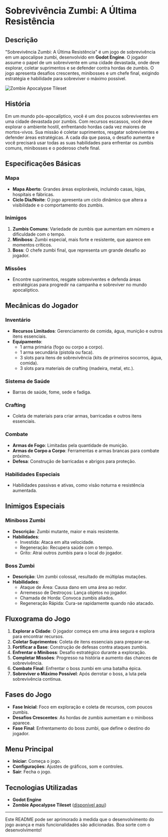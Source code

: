﻿# Sobrevivência Zumbi: A Última Resistência

## Descrição
"Sobrevivência Zumbi: A Última Resistência" é um jogo de sobrevivência em um apocalipse zumbi, desenvolvido em **Godot Engine**. O jogador assume o papel de um sobrevivente em uma cidade devastada, onde deve explorar, coletar suprimentos e se defender contra hordas de zumbis. O jogo apresenta desafios crescentes, minibosses e um chefe final, exigindo estratégia e habilidade para sobreviver o máximo possível.

![Zombie Apocalypse Tileset](https://img.itch.zone/aW1nLzYzNjQyODUucG5n/original/0Ja7Oa.png)

## História
Em um mundo pós-apocalíptico, você é um dos poucos sobreviventes em uma cidade devastada por zumbis. Com recursos escassos, você deve explorar o ambiente hostil, enfrentando hordas cada vez maiores de mortos-vivos. Sua missão é coletar suprimentos, resgatar sobreviventes e defender áreas estratégicas. A cada dia que passa, o desafio aumenta e você precisará usar todas as suas habilidades para enfrentar os zumbis comuns, minibosses e o poderoso chefe final.

## Especificações Básicas

### Mapa
- **Mapa Aberto**: Grandes áreas exploráveis, incluindo casas, lojas, hospitais e fábricas.
- **Ciclo Dia/Noite**: O jogo apresenta um ciclo dinâmico que altera a visibilidade e o comportamento dos zumbis.

### Inimigos
1. **Zumbis Comuns**: Variedade de zumbis que aumentam em número e dificuldade com o tempo.
2. **Miniboss**: Zumbi especial, mais forte e resistente, que aparece em momentos críticos.
3. **Boss**: O chefe zumbi final, que representa um grande desafio ao jogador.

### Missões
- Encontre suprimentos, resgate sobreviventes e defenda áreas estratégicas para progredir na campanha e sobreviver no mundo apocalíptico.

## Mecânicas do Jogador

### Inventário
- **Recursos Limitados**: Gerenciamento de comida, água, munição e outros itens essenciais.
- **Equipamento**:
  - 1 arma primária (fogo ou corpo a corpo).
  - 1 arma secundária (pistola ou faca).
  - 3 slots para itens de sobrevivência (kits de primeiros socorros, água, comida).
  - 3 slots para materiais de crafting (madeira, metal, etc.).

### Sistema de Saúde
- Barras de saúde, fome, sede e fadiga.

### Crafting
- Coleta de materiais para criar armas, barricadas e outros itens essenciais.

### Combate
- **Armas de Fogo**: Limitadas pela quantidade de munição.
- **Armas de Corpo a Corpo**: Ferramentas e armas brancas para combate próximo.
- **Defesa**: Construção de barricadas e abrigos para proteção.

### Habilidades Especiais
- Habilidades passivas e ativas, como visão noturna e resistência aumentada.

## Inimigos Especiais

### Miniboss Zumbi
- **Descrição**: Zumbi mutante, maior e mais resistente.
- **Habilidades**:
  - Investida: Ataca em alta velocidade.
  - Regeneração: Recupera saúde com o tempo.
  - Grito: Atrai outros zumbis para o local do jogador.

### Boss Zumbi
- **Descrição**: Um zumbi colossal, resultado de múltiplas mutações.
- **Habilidades**:
  - Ataque de Área: Causa dano em uma área ao redor.
  - Arremesso de Destroços: Lança objetos no jogador.
  - Chamada de Horda: Convoca zumbis aliados.
  - Regeneração Rápida: Cura-se rapidamente quando não atacado.

## Fluxograma do Jogo
1. **Explorar a Cidade**: O jogador começa em uma área segura e explora para encontrar recursos.
2. **Coletar Suprimentos**: Coleta de itens essenciais para preparar-se.
3. **Fortificar a Base**: Construção de defesas contra ataques zumbis.
4. **Enfrentar o Miniboss**: Desafio estratégico durante a exploração.
5. **Completar Missões**: Progresso na história e aumento das chances de sobrevivência.
6. **Combate Final**: Enfrentar o boss zumbi em uma batalha épica.
7. **Sobreviver o Máximo Possível**: Após derrotar o boss, a luta pela sobrevivência continua.

## Fases do Jogo

- **Fase Inicial**: Foco em exploração e coleta de recursos, com poucos zumbis.
- **Desafios Crescentes**: As hordas de zumbis aumentam e o miniboss aparece.
- **Fase Final**: Enfrentamento do boss zumbi, que define o destino do jogador.

## Menu Principal

- **Iniciar**: Começa o jogo.
- **Configurações**: Ajustes de gráficos, som e controles.
- **Sair**: Fecha o jogo.

## Tecnologias Utilizadas
- **Godot Engine**
- **Zombie Apocalypse Tileset** ([disponível aqui](https://ittaimanero.itch.io/zombie-apocalypse-tileset))

---

Este README pode ser aprimorado à medida que o desenvolvimento do jogo avança e mais funcionalidades são adicionadas. Boa sorte com o desenvolvimento!
